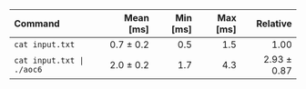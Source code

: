| Command | Mean [ms] | Min [ms] | Max [ms] | Relative |
|:---|---:|---:|---:|---:|
| `cat input.txt` | 0.7 ± 0.2 | 0.5 | 1.5 | 1.00 |
| `cat input.txt \| ./aoc6` | 2.0 ± 0.2 | 1.7 | 4.3 | 2.93 ± 0.87 |

